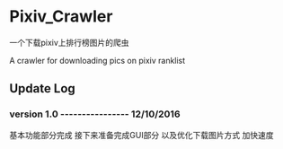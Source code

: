 # Pixiv_Crawler

一个下载pixiv上排行榜图片的爬虫

A crawler for downloading pics on pixiv ranklist

## Update Log

### version 1.0 ----------------   12/10/2016

基本功能部分完成 接下来准备完成GUI部分 以及优化下载图片方式 加快速度
